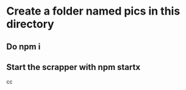 # Create a folder named pics in this directory

## Do npm i
## Start the scrapper with npm startx
cc
